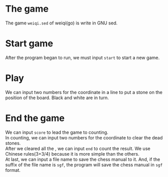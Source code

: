 # The game
The game `weiqi.sed` of weiqi(go) is write in GNU sed.

# Start game
After the program began to run, we must input `start` to start a new game.

# Play
We can input two numbers for the coordinate in a line to put a stone on the position of the board. Black and white are in turn.

# End the game
We can input `score` to lead the game to counting.  
In counting, we can input two numbers for the coordinate to clear the dead stones.  
After we cleared all the , we can input `end` to count the result. We use Chinese rules(3+3/4) because it is more simple than the others.  
At last, we can input a file name to save the chess manual to it. And, if the suffix of the file name is `sgf`, the program will save the chess manual in `sgf` format.
